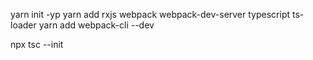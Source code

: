 yarn init -yp
yarn add rxjs webpack webpack-dev-server typescript ts-loader
yarn add webpack-cli --dev

npx tsc --init